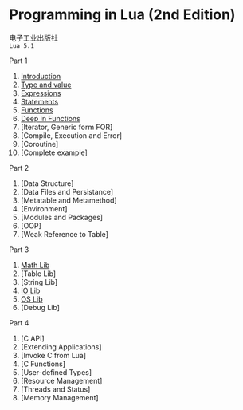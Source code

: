 Programming in Lua (2nd Edition)
===

电子工业出版社  
`Lua 5.1`  

Part 1  

1. [Introduction](./1.1.md)  
2. [Type and value](./1.2.md)  
3. [Expressions](./1.3.md)  
4. [Statements](./1.4.md)  
5. [Functions](./1.5.md)  
6. [Deep in Functions](./1.6.md)  
7. [Iterator, Generic form FOR]
8. [Compile, Execution and Error]
9. [Coroutine]
10. [Complete example]

Part 2  

1. [Data Structure]
2. [Data Files and Persistance]
3. [Metatable and Metamethod]
4. [Environment]
5. [Modules and Packages]
6. [OOP]
7. [Weak Reference to Table]

Part 3  

1. [Math Lib](./3.1.md)  
2. [Table Lib]
3. [String Lib]
4. [IO Lib](./3.4.md)  
5. [OS Lib](./3.5.md)  
6. [Debug Lib]

Part 4  

1. [C API]
2. [Extending Applications]
3. [Invoke C from Lua]
4. [C Functions]
5. [User-defined Types]
6. [Resource Management]
7. [Threads and Status]
8. [Memory Management]

